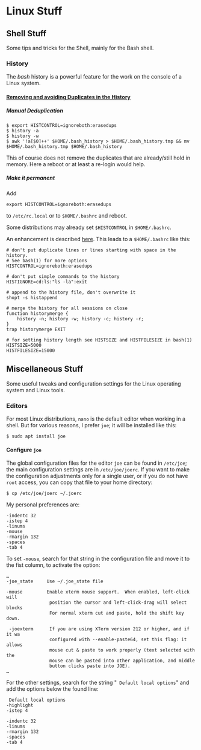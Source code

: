 # Linux Stuff

## Shell Stuff

Some tips and tricks for the Shell, mainly for the Bash shell.

### History

The *bash* history is a powerful feature for the work on the console of a Linux system.

#### [Removing and avoiding Duplicates in the History](https://www.baeldung.com/linux/history-remove-avoid-duplicates)

##### Manual Deduplication

```console
$ export HISTCONTROL=ignoreboth:erasedups
$ history -a
$ history -w
$ awk '!a[$0]++' $HOME/.bash_history > $HOME/.bash_history.tmp && mv $HOME/.bash_history.tmp $HOME/.bash_history
```

This of course does not remove the duplicates that are already/still hold in memory. Here a reboot or at least a re-login would help.

##### Make it permanent

Add
```shell
export HISTCONTROL=ignoreboth:erasedups
```
to `/etc/rc.local` or to `$HOME/.bashrc` and reboot.

Some distributions may already set `$HISTCONTROL` in `$HOME/.bashrc`.

An enhancement is described [here](https://unix.stackexchange.com/a/556267/280398). This leads to a `$HOME/.bashrc` like this:

```shell
# don't put duplicate lines or lines starting with space in the history.
# See bash(1) for more options
HISTCONTROL=ignoreboth:erasedups

# don't put simple commands to the history
HISTIGNORE=cd:ls:"ls -la":exit

# append to the history file, don't overwrite it
shopt -s histappend

# merge the history for all sessions on close
function historymerge {
    history -n; history -w; history -c; history -r;
}
trap historymerge EXIT

# for setting history length see HISTSIZE and HISTFILESIZE in bash(1)
HISTSIZE=5000
HISTFILESIZE=15000
```

## Miscellaneous Stuff

Some useful tweaks and configuration settings for the Linux operating system and Linux tools.

### Editors

For most Linux distributions, `nano` is the default editor when working in a shell. But for various reasons, I prefer `joe`; it will be installed like this:
```console
$ sudo apt install joe
```

#### Configure `joe`

The global configuration files for the editor `joe` can be found in `/etc/joe`; the main configuration settings are in `/etc/joe/joerc`. If you want to make the configuration adjustments only for a single user, or if you do not have `root` access, you can copy that file to your home directory:

```console
$ cp /etc/joe/joerc ~/.joerc
```
My personal preferences are:
```shell
-indentc 32
-istep 4
-linums
-mouse
-rmargin 132
-spaces
-tab 4
```

To set `-mouse`, search for that string in the configuration file and move it to the fist column, to activate the option:
```shell
…
-joe_state     Use ~/.joe_state file

-mouse         Enable xterm mouse support.  When enabled, left-click will
                position the cursor and left-click-drag will select blocks
                For normal xterm cut and paste, hold the shift key down.

 -joexterm      If you are using XTerm version 212 or higher, and if it wa
                configured with --enable-paste64, set this flag: it allows
                mouse cut & paste to work properly (text selected with the
                mouse can be pasted into other application, and middle
                button clicks paste into JOE).
…
```
For the other settings, search for the string "` Default local options`" and add the options below the found line:
```shell
 Default local options
-highlight
-istep 4

-indentc 32
-linums
-rmargin 132
-spaces
-tab 4
```

